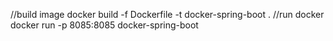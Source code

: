 
//build image
docker build -f Dockerfile -t docker-spring-boot .
//run docker
docker run -p 8085:8085 docker-spring-boot
